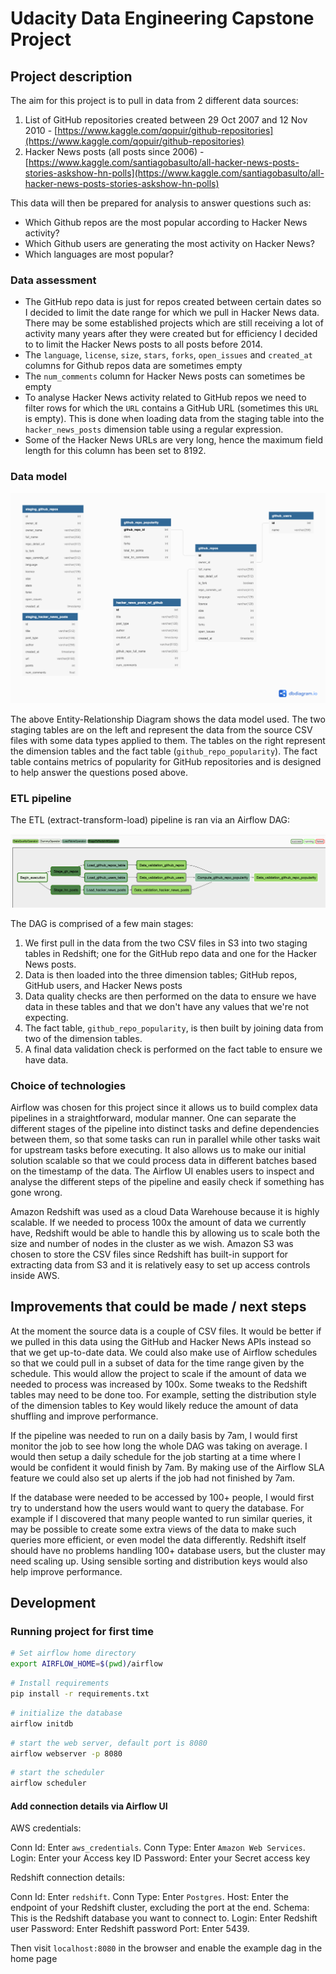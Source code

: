 Udacity Data Engineering Capstone Project
=========================================

Project description
-------------------

The aim for this project is to pull in data from 2 different data sources:

1. List of GitHub repositories created between 29 Oct 2007 and 12 Nov 2010 - [https://www.kaggle.com/qopuir/github-repositories](https://www.kaggle.com/qopuir/github-repositories)
2. Hacker News posts (all posts since 2006) - [https://www.kaggle.com/santiagobasulto/all-hacker-news-posts-stories-askshow-hn-polls](https://www.kaggle.com/santiagobasulto/all-hacker-news-posts-stories-askshow-hn-polls)

This data will then be prepared for analysis to answer questions such as:
- Which Github repos are the most popular according to Hacker News activity?
- Which Github users are generating the most activity on Hacker News?
- Which languages are most popular?

### Data assessment

- The GitHub repo data is just for repos created between certain dates so I decided to limit the date range for which we pull in Hacker News data. There may be some established projects which are still receiving a lot of activity many years after they were created but for efficiency I decided to to limit the Hacker News posts to all posts before 2014.
- The `language`, `license`, `size`, `stars`, `forks`, `open_issues` and `created_at` columns for Github repos data are sometimes empty
- The `num_comments` column for Hacker News posts can sometimes be empty
- To analyse Hacker News activity related to GitHub repos we need to filter rows for which the `URL` contains a GitHub URL (sometimes this `URL` is empty). This is done when loading data from the staging table into the `hacker_news_posts` dimension table using a regular expression.
- Some of the Hacker News URLs are very long, hence the maximum field length for this column has been set to 8192.

### Data model

![Data model](ERDiagram.png)

The above Entity-Relationship Diagram shows the data model used. The two staging tables are on the left and represent the data from the source CSV files with some data types applied to them. The tables on the right represent the dimension tables and the fact table (`github_repo_popularity`). The fact table contains metrics of popularity for GitHub repositories and is designed to help answer the questions posed above.

### ETL pipeline

The ETL (extract-transform-load) pipeline is ran via an Airflow DAG:

![DAG](DAG.png)

The DAG is comprised of a few main stages:
1. We first pull in the data from the two CSV files in S3 into two staging tables in Redshift; one for the GitHub repo data and one for the Hacker News posts.
2. Data is then loaded into the three dimension tables; GitHub repos, GitHub users, and Hacker News posts
3. Data quality checks are then performed on the data to ensure we have data in these tables and that we don't have any values that we're not expecting.
4. The fact table, `github_repo_popularity`, is then built by joining data from two of the dimension tables.
5. A final data validation check is performed on the fact table to ensure we have data.

### Choice of technologies

Airflow was chosen for this project since it allows us to build complex data pipelines in a straightforward, modular manner. One can separate the different stages of the pipeline into distinct tasks and define dependencies between them, so that some tasks can run in parallel while other tasks wait for upstream tasks before executing. It also allows us to make our initial solution scalable so that we could process data in different batches based on the timestamp of the data. The Airflow UI enables users to inspect and analyse the different steps of the pipeline and easily check if something has gone wrong.

Amazon Redshift was used as a cloud Data Warehouse because it is highly scalable. If we needed to process 100x the amount of data we currently have, Redshift would be able to handle this by allowing us to scale both the size and number of nodes in the cluster as we wish. Amazon S3 was chosen to store the CSV files since Redshift has built-in support for extracting data from S3 and it is relatively easy to set up access controls inside AWS.


## Improvements that could be made / next steps

At the moment the source data is a couple of CSV files. It would be better if we pulled in this data using the GitHub and Hacker News APIs instead so that we get up-to-date data. We could also make use of Airflow schedules so that we could pull in a subset of data for the time range given by the schedule. This would allow the project to scale if the amount of data we needed to process was increased by 100x. Some tweaks to the Redshift tables may need to be done too. For example, setting the distribution style of the dimension tables to Key would likely reduce the amount of data shuffling and improve performance.

If the pipeline was needed to run on a daily basis by 7am, I would first monitor the job to see how long the whole DAG was taking on average. I would then setup a daily schedule for the job starting at a time where I would be confident it would finish by 7am. By making use of the Airflow SLA feature we could also set up alerts if the job had not finished by 7am.

If the database were needed to be accessed by 100+ people, I would first try to understand how the users would want to query the database.
For example if I discovered that many people wanted to run similar queries, it may be possible to create some extra views of the data to make such queries more efficient, or even model the data differently. Redshift itself should have no problems handling 100+ database users, but the cluster may need scaling up. Using sensible sorting and distribution keys would also help improve performance.



Development
-----------

### Running project for first time

```bash
# Set airflow home directory
export AIRFLOW_HOME=$(pwd)/airflow
```

```bash
# Install requirements
pip install -r requirements.txt
```

```bash
# initialize the database
airflow initdb
```

```bash
# start the web server, default port is 8080
airflow webserver -p 8080
```

```bash
# start the scheduler
airflow scheduler
```

#### Add connection details via Airflow UI
AWS credentials:

Conn Id: Enter `aws_credentials`.
Conn Type: Enter `Amazon Web Services`.
Login: Enter your Access key ID
Password: Enter your Secret access key

Redshift connection details:

Conn Id: Enter `redshift`.
Conn Type: Enter `Postgres`.
Host: Enter the endpoint of your Redshift cluster, excluding the port at the end.
Schema: This is the Redshift database you want to connect to.
Login: Enter Redshift user
Password: Enter Redshift password
Port: Enter 5439.


Then visit `localhost:8080` in the browser and enable the example dag in the home page
